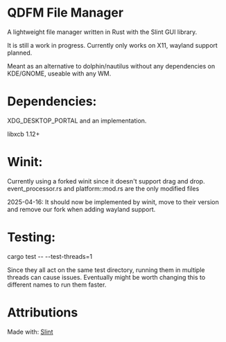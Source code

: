 # QDFM File Manager
A lightweight file manager written in Rust with the Slint GUI library.

It is still a work in progress. Currently only works on X11, wayland support planned.

Meant as an alternative to dolphin/nautilus without any dependencies on KDE/GNOME, useable with any WM.

# Dependencies:

XDG_DESKTOP_PORTAL and an implementation.

libxcb 1.12+

# Winit:

Currently using a forked winit since it doesn't support drag and drop.
event_processor.rs and platform::mod.rs are the only modified files

2025-04-16: It should now be implemented by winit, move to their version and remove our fork when adding wayland support.

# Testing: 

cargo test -- --test-threads=1

Since they all act on the same test directory, running them in multiple threads can cause issues.
Eventually might be worth changing this to different names to run them faster.


# Attributions
Made with: [Slint](https://github.com/slint-ui/slint)
